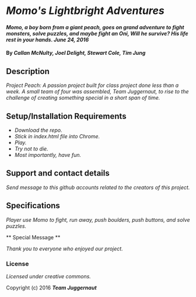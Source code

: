 # _Momo's Lightbright Adventures_

#### _Momo, a boy born from a giant peach, goes on grand adventure to fight monsters, solve puzzles, and maybe fight an Oni, Will he survive? His life rest in your hands. June 24, 2016_

#### By _**Callan McNulty, Joel Delight, Stewart Cole, Tim Jung**_

## Description

_Project Peach: A passion project built for class project done less than a week. A small team of four was assembled, Team Juggernaut, to rise to the challenge of creating something special in a short span of time._

## Setup/Installation Requirements

* _Download the repo._
* _Stick in index.html file into Chrome._
* _Play._
* _Try not to die._
* _Most importantly, have fun._

## Support and contact details

_Send message to this github accounts related to the creators of this project._

## Specifications ##

_Player use Momo to fight, run away, push boulders, push buttons, and solve puzzles._

** Special Message **

_Thank you to everyone who enjoyed our project._

### License

*Licensed under creative commons.*

Copyright (c) 2016 **_Team Juggernaut_**

